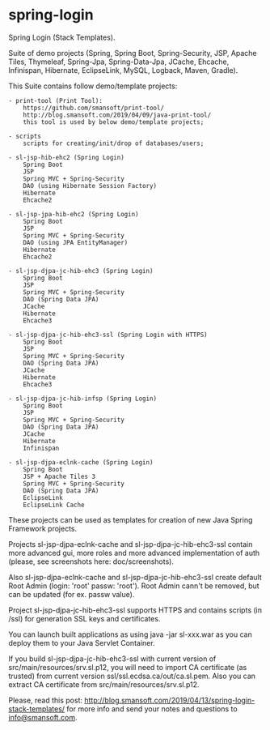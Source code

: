 # spring-login

Spring Login (Stack Templates).

Suite of demo projects (Spring, Spring Boot, Spring-Security, JSP, Apache Tiles, Thymeleaf, Spring-Jpa, Spring-Data-Jpa, JCache, Ehcache, Infinispan, Hibernate, EclipseLink, MySQL, Logback, Maven, Gradle).

This Suite contains follow demo/template projects:

	- print-tool (Print Tool):
		https://github.com/smansoft/print-tool/
		http://blog.smansoft.com/2019/04/09/java-print-tool/
		this tool is used by below demo/template projects;
	
	- scripts 
		scripts for creating/init/drop of databases/users;

	- sl-jsp-hib-ehc2 (Spring Login)
		Spring Boot
		JSP
		Spring MVC + Spring-Security
		DAO (using Hibernate Session Factory)
		Hibernate
		Ehcache2
	
	- sl-jsp-jpa-hib-ehc2 (Spring Login)
		Spring Boot
		JSP
		Spring MVC + Spring-Security
		DAO (using JPA EntityManager)
		Hibernate
		Ehcache2

	- sl-jsp-djpa-jc-hib-ehc3 (Spring Login)
		Spring Boot
		JSP
		Spring MVC + Spring-Security
		DAO (Spring Data JPA)
		JCache
		Hibernate
		Ehcache3

	- sl-jsp-djpa-jc-hib-ehc3-ssl (Spring Login with HTTPS)
		Spring Boot
		JSP
		Spring MVC + Spring-Security
		DAO (Spring Data JPA)
		JCache
		Hibernate
		Ehcache3
	
	- sl-jsp-djpa-jc-hib-infsp (Spring Login)
		Spring Boot
		JSP
		Spring MVC + Spring-Security
		DAO (Spring Data JPA)
		JCache
		Hibernate
		Infinispan

	- sl-jsp-djpa-eclnk-cache (Spring Login)
		Spring Boot
		JSP + Apache Tiles 3
		Spring MVC + Spring-Security
		DAO (Spring Data JPA)
		EclipseLink
		EclipseLink Cache


These projects can be used as templates for creation of new Java Spring Framework projects.

Projects sl-jsp-djpa-eclnk-cache and sl-jsp-djpa-jc-hib-ehc3-ssl
contain more advanced gui, more roles and more advanced implementation 
of auth (please, see screenshots here: doc/screenshots).

Also sl-jsp-djpa-eclnk-cache and sl-jsp-djpa-jc-hib-ehc3-ssl
create default Root Admin (login: 'root' passw: 'root').
Root Admin cann't be removed, but can be updated (for ex. passw value).

Project sl-jsp-djpa-jc-hib-ehc3-ssl supports HTTPS and contains scripts (in /ssl) for generation
SSL keys and certificates.

You can launch built applications as using 
	java -jar sl-xxx.war
as you can deploy them to your Java Servlet Container.

If you build sl-jsp-djpa-jc-hib-ehc3-ssl with current version of src/main/resources/srv.sl.p12,
you will need to import CA certificate (as trusted) from current version ssl/ssl.ecdsa.ca/out/ca.sl.pem.
Also you can extract CA certificate from src/main/resources/srv.sl.p12.

Please, read this post: http://blog.smansoft.com/2019/04/13/spring-login-stack-templates/
for more info and send your notes and questions to info@smansoft.com.
